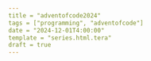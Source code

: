 ```yaml
---
title = "adventofcode2024"
tags = ["programming", "adventofcode"]
date = "2024-12-01T4:00:00"
template = "series.html.tera"
draft = true
---
```

